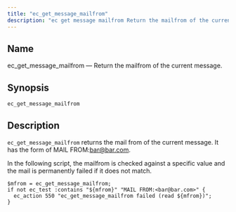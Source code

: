 ```yaml
---
title: "ec_get_message_mailfrom"
description: "ec get message mailfrom Return the mailfrom of the current message ec get message mailfrom ec get message mailfrom returns the mail from of the current message It has the form of MAIL FROM bar bar com In the following script the mailfrom is checked against a specific value and..."
---
```


<a name="sieve.ref.ec_get_message_mailfrom"></a> 
## Name

ec_get_message_mailfrom — Return the mailfrom of the current message.

## Synopsis

`ec_get_message_mailfrom`

<a name="idp29654944"></a> 
## Description

`ec_get_message_mailfrom` returns the mail from of the current message. It has the form of MAIL FROM:<bar@bar.com>.

In the following script, the mailfrom is checked against a specific value and the mail is permanently failed if it does not match.

<a name="example.ec_get_message_mailfrom"></a> 


```
$mfrom = ec_get_message_mailfrom;
if not ec_test :contains "${mfrom}" "MAIL FROM:<bar@bar.com>" {
  ec_action 550 "ec_get_message_mailfrom failed (read ${mfrom})";
}
```